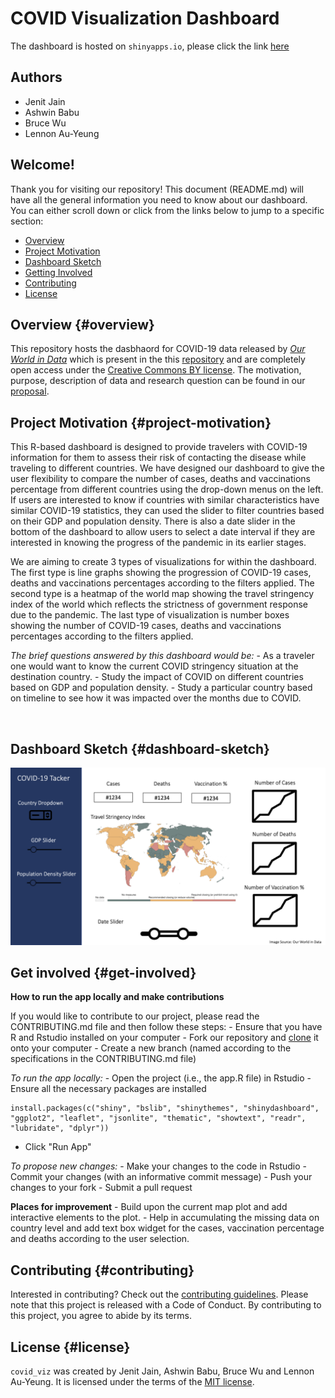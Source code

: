 # COVID Visualization Dashboard
The dashboard is hosted on `shinyapps.io`, please click the link [here](https://jenitj61.shinyapps.io/covid_viz/)

## Authors

-   Jenit Jain
-   Ashwin Babu
-   Bruce Wu
-   Lennon Au-Yeung

## Welcome!

Thank you for visiting our repository! This document (README.md) will have all the general information you need to know about our dashboard. You can either scroll down or click from the links below to jump to a specific section:

* [Overview](#overview)
* [Project Motivation](#project-motivation)
* [Dashboard Sketch](#dashboard-sketch)
* [Getting Involved](#get-involved)
* [Contributing](#contributing)
* [License](#license)

## Overview {#overview}

This repository hosts the dasbhaord for COVID-19 data released by [*Our World in Data*](https://ourworldindata.org/coronavirus) which is present in the this [repository](https://github.com/owid/covid-19-data/tree/master/public/data) and are completely open access under the [Creative Commons BY license](https://creativecommons.org/licenses/by/4.0/). The motivation, purpose, description of data and research question can be found in our [proposal](reports/proposal.md).

## Project Motivation {#project-motivation}

This R-based dashboard is designed to provide travelers with COVID-19 information for them to assess their risk of contacting the disease while traveling to different countries. We have designed our dashboard to give the user flexibility to compare the number of cases, deaths and vaccinations percentage from different countries using the drop-down menus on the left. If users are interested to know if countries with similar characteristics have similar COVID-19 statistics, they can used the slider to filter countries based on their GDP and population density. There is also a date slider in the bottom of the dashboard to allow users to select a date interval if they are interested in knowing the progress of the pandemic in its earlier stages.

We are aiming to create 3 types of visualizations for within the dashboard. The first type is line graphs showing the progression of COVID-19 cases, deaths and vaccinations percentages according to the filters applied. The second type is a heatmap of the world map showing the travel stringency index of the world which reflects the strictness of government response due to the pandemic. The last type of visualization is number boxes showing the number of COVID-19 cases, deaths and vaccinations percentages according to the filters applied.

*The brief questions answered by this dashboard would be:* - As a traveler one would want to know the current COVID stringency situation at the destination country. - Study the impact of COVID on different countries based on GDP and population density. - Study a particular country based on timeline to see how it was impacted over the months due to COVID.


<br>

## Dashboard Sketch {#dashboard-sketch}

<img src="img/dashboard_sketch.png"/>

## Get involved {#get-involved}

**How to run the app locally and make contributions**

If you would like to contribute to our project, please read the
CONTRIBUTING.md file and then follow these steps: - Ensure that you have
R and Rstudio installed on your computer - Fork our repository and [clone](https://github.com/UBC-MDS/covid_viz.git)
it onto your computer - Create a new branch (named according to the
specifications in the CONTRIBUTING.md file)

*To run the app locally:* - Open the project (i.e., the app.R file) in
Rstudio - Ensure all the necessary packages are installed

    install.packages(c("shiny", "bslib", "shinythemes", "shinydashboard", "ggplot2", "leaflet", "jsonlite", "thematic", "showtext", "readr", "lubridate", "dplyr"))

-   Click "Run App"

*To propose new changes:* - Make your changes to the code in Rstudio -
Commit your changes (with an informative commit message) - Push your
changes to your fork - Submit a pull request

**Places for improvement** - Build upon the current map plot and add interactive elements to the plot. -
Help in accumulating the missing data on country level and add text box widget for the cases, vaccination percentage and deaths according to the user selection.


## Contributing {#contributing}

Interested in contributing? Check out the [contributing guidelines](CONTRIBUTING.md). Please note that this project is released with a Code of Conduct. By contributing to this project, you agree to abide by its terms.

## License {#license}

`covid_viz` was created by Jenit Jain, Ashwin Babu, Bruce Wu and Lennon Au-Yeung. It is licensed under the terms of the [MIT license](LICENSE).
